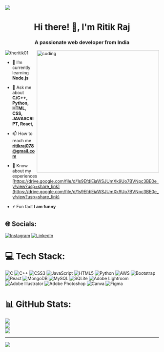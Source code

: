 <img src="https://www.shutterstock.com/image-photo/web-development-concept-person-using-260nw-1890313726.jpg">
<h1 align="center"><strong>Hi there! 👋, I'm Ritik Raj</strong></h1>
<h3 align="center">A passionate web developer from India</h3>
<img align="right" alt="coding" width="400" src="https://camo.githubusercontent.com/c1dcb74cc1c1835b1d716f5051499a2814c683c806b15f04b0eba492863703e9/68747470733a2f2f63646e2e6472696262626c652e636f6d2f75736572732f3733303730332f73637265656e73686f74732f363538313234332f6176656e746f2e676966">

<p align="left"> <img src="https://komarev.com/ghpvc/?username=theritik01&label=Profile%20views&color=0e75b6&style=flat" alt="theritik01" /> </p>

- 🌱 I’m currently learning **Node.js**

- 💬 Ask me about **C/C++, Python, HTML, CSS, JAVASCRIPT, React,**

- 📫 How to reach me **ritikraj078@gmail.com**

- 📄 Know about my experiences [https://drive.google.com/file/d/1s9EfdiEiaWSJUmXk9Uo7BVNpc3BE0e_y/view?usp=share_link](https://drive.google.com/file/d/1s9EfdiEiaWSJUmXk9Uo7BVNpc3BE0e_y/view?usp=share_link)

- ⚡ Fun fact **I am funny**


## 🌐 Socials:
[![Instagram](https://img.shields.io/badge/Instagram-%23E4405F.svg?logo=Instagram&logoColor=white)](https://instagram.com/the_ritiksingh) [![LinkedIn](https://img.shields.io/badge/LinkedIn-%230077B5.svg?logo=linkedin&logoColor=white)](https://linkedin.com/in/ritik-raj-2548501bb) 

# 💻 Tech Stack:
![C](https://img.shields.io/badge/c-%2300599C.svg?style=for-the-badge&logo=c&logoColor=white) ![C++](https://img.shields.io/badge/c++-%2300599C.svg?style=for-the-badge&logo=c%2B%2B&logoColor=white) ![CSS3](https://img.shields.io/badge/css3-%231572B6.svg?style=for-the-badge&logo=css3&logoColor=white) ![JavaScript](https://img.shields.io/badge/javascript-%23323330.svg?style=for-the-badge&logo=javascript&logoColor=%23F7DF1E) ![HTML5](https://img.shields.io/badge/html5-%23E34F26.svg?style=for-the-badge&logo=html5&logoColor=white) ![Python](https://img.shields.io/badge/python-3670A0?style=for-the-badge&logo=python&logoColor=ffdd54) ![AWS](https://img.shields.io/badge/AWS-%23FF9900.svg?style=for-the-badge&logo=amazon-aws&logoColor=white) ![Bootstrap](https://img.shields.io/badge/bootstrap-%23563D7C.svg?style=for-the-badge&logo=bootstrap&logoColor=white) ![React](https://img.shields.io/badge/react-%2320232a.svg?style=for-the-badge&logo=react&logoColor=%2361DAFB) ![MongoDB](https://img.shields.io/badge/MongoDB-%234ea94b.svg?style=for-the-badge&logo=mongodb&logoColor=white) ![MySQL](https://img.shields.io/badge/mysql-%2300f.svg?style=for-the-badge&logo=mysql&logoColor=white) ![SQLite](https://img.shields.io/badge/sqlite-%2307405e.svg?style=for-the-badge&logo=sqlite&logoColor=white) ![Adobe Lightroom](https://img.shields.io/badge/Adobe%20Lightroom-31A8FF.svg?style=for-the-badge&logo=Adobe%20Lightroom&logoColor=white) ![Adobe Illustrator](https://img.shields.io/badge/adobeillustrator-%23FF9A00.svg?style=for-the-badge&logo=adobeillustrator&logoColor=white) ![Adobe Photoshop](https://img.shields.io/badge/adobephotoshop-%2331A8FF.svg?style=for-the-badge&logo=adobephotoshop&logoColor=white) ![Canva](https://img.shields.io/badge/Canva-%2300C4CC.svg?style=for-the-badge&logo=Canva&logoColor=white) 	![Figma](https://img.shields.io/badge/figma-%23F24E1E.svg?style=for-the-badge&logo=figma&logoColor=white)
# 📊 GitHub Stats:
![](https://github-readme-stats.vercel.app/api?username=theritik01&theme=dark&hide_border=false&include_all_commits=false&count_private=false)<br/>
![](https://github-readme-streak-stats.herokuapp.com/?user=theritik01&theme=dark&hide_border=false)<br/>
![](https://github-readme-stats.vercel.app/api/top-langs/?username=theritik01&theme=dark&hide_border=false&include_all_commits=false&count_private=false&layout=compact)

---
[![](https://visitcount.itsvg.in/api?id=theritik01&icon=0&color=0)](https://visitcount.itsvg.in)

<!-- Proudly created with GPRM ( https://gprm.itsvg.in ) -->
